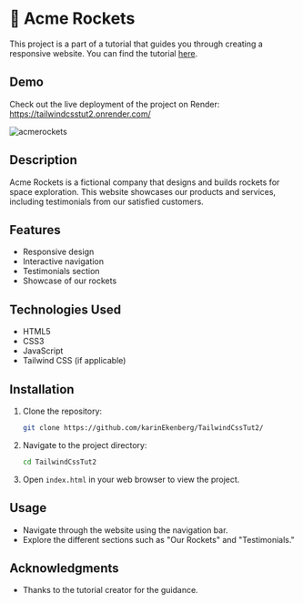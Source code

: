 # 🚀 Acme Rockets

This project is a part of a tutorial that guides you through creating a responsive website. You can find the tutorial [here](https://www.youtube.com/watch?v=lCxcTsOHrjo).

## Demo

Check out the live deployment of the project on Render: https://tailwindcsstut2.onrender.com/

![acmerockets](https://github.com/user-attachments/assets/eaa4ec38-4f3b-4b87-8cce-e8b08015f689)



## Description

Acme Rockets is a fictional company that designs and builds rockets for space exploration. This website showcases our products and services, including testimonials from our satisfied customers.

## Features

- Responsive design
- Interactive navigation
- Testimonials section
- Showcase of our rockets

## Technologies Used

- HTML5
- CSS3
- JavaScript
- Tailwind CSS (if applicable)

## Installation

1. Clone the repository:
   ```bash
   git clone https://github.com/karinEkenberg/TailwindCssTut2/
   ```
2. Navigate to the project directory:
   ```bash
   cd TailwindCssTut2
   ```
3. Open `index.html` in your web browser to view the project.

## Usage

- Navigate through the website using the navigation bar.
- Explore the different sections such as "Our Rockets" and "Testimonials."

## Acknowledgments

- Thanks to the tutorial creator for the guidance.
